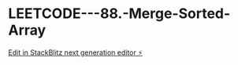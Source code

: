 # LEETCODE---88.-Merge-Sorted-Array

[Edit in StackBlitz next generation editor ⚡️](https://stackblitz.com/~/github.com/sspinit88/LEETCODE---88.-Merge-Sorted-Array)